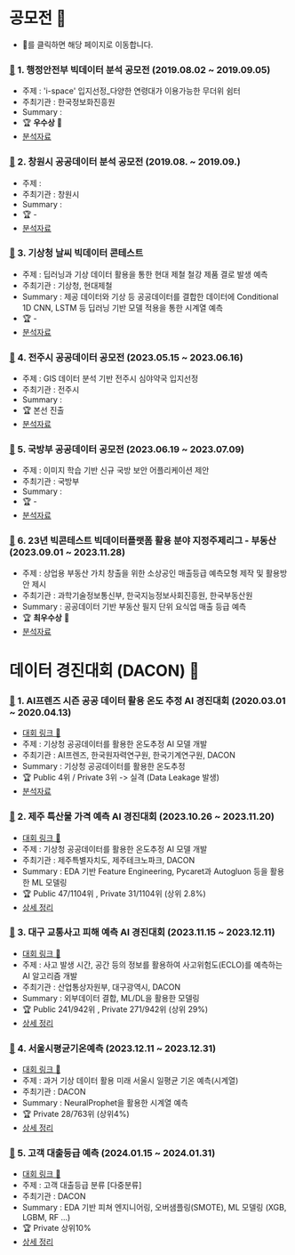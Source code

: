 # 공모전 🚀

* 🔗를 클릭하면 해당 페이지로 이동합니다.

### [🔗](https://github.com/Lee-han-seok/Data-Competition/tree/main/%E2%98%85%5B19.08%5D%20%ED%96%89%EC%A0%95%EC%95%88%EC%A0%84%EB%B6%80%20%EB%B9%85%EB%8D%B0%EC%9D%B4%ED%84%B0%20%EB%B6%84%EC%84%9D%20%EA%B3%B5%EB%AA%A8%EC%A0%84) 1. 행정안전부 빅데이터 분석 공모전 (2019.08.02 ~ 2019.09.05)
  - 주제 : 'i-space' 입지선정_다양한 연령대가 이용가능한 무더위 쉼터
  - 주최기관 : 한국정보화진흥원
  - Summary : 
  - :trophy: **우수상** 🥉
  - [분석자료](https://github.com/Lee-han-seok/Data-Competition/tree/main/%E2%98%85%5B19.08%5D%20%ED%96%89%EC%A0%95%EC%95%88%EC%A0%84%EB%B6%80%20%EB%B9%85%EB%8D%B0%EC%9D%B4%ED%84%B0%20%EB%B6%84%EC%84%9D%20%EA%B3%B5%EB%AA%A8%EC%A0%84/i-Space%20%EC%9E%85%EC%A7%80%EC%84%A0%EC%A0%95_%EB%8B%A4%EC%96%91%ED%95%9C%20%EC%97%B0%EB%A0%B9%EB%8C%80%EA%B0%80%20%EC%9D%B4%EC%9A%A9%EA%B0%80%EB%8A%A5%ED%95%9C%20%EB%AC%B4%EB%8D%94%EC%9C%84%20%EC%89%BC%ED%84%B0(SMG).pdf)

### [🔗](https://github.com/Lee-han-seok/Data-Competition/tree/main/%5B19.08%5D%20%EC%B0%BD%EC%9B%90%EC%8B%9C%20%EA%B3%B5%EA%B3%B5%EB%8D%B0%EC%9D%B4%ED%84%B0%20%EB%B6%84%EC%84%9D%20%EA%B3%B5%EB%AA%A8%EC%A0%84) 2. 창원시 공공데이터 분석 공모전 (2019.08. ~ 2019.09.)
  - 주제 :
  - 주최기관 : 창원시
  - Summary : 
  - :trophy: -
  - [분석자료](https://github.com/Lee-han-seok/Data-Competition/blob/main/%5B19.08%5D%20%EC%B0%BD%EC%9B%90%EC%8B%9C%20%EA%B3%B5%EA%B3%B5%EB%8D%B0%EC%9D%B4%ED%84%B0%20%EB%B6%84%EC%84%9D%20%EA%B3%B5%EB%AA%A8%EC%A0%84/%EB%B6%84%EC%84%9D%EB%B3%B4%EA%B3%A0%EC%84%9C_2019%EC%B0%BD%EC%9B%90.pdf)

### [🔗](https://github.com/Lee-han-seok/Data-Competition/tree/main/%5B20.06%5D%20%EA%B8%B0%EC%83%81%EC%B2%AD%20%EB%82%A0%EC%94%A8%20%EB%B9%85%EB%8D%B0%EC%9D%B4%ED%84%B0%20%EC%BD%98%ED%85%8C%EC%8A%A4%ED%8A%B8) 3. 기상청 날씨 빅데이터 콘테스트
  - 주제 : 딥러닝과 기상 데이터 활용을 통한 현대 제철 철강 제품 결로 발생 예측 
  - 주최기관 : 기상청, 현대제철 
  - Summary : 제공 데이터와 기상 등 공공데이터를 결합한 데이터에 Conditional 1D CNN, LSTM 등 딥러닝 기반 모델 적용을 통한 시계열 예측 
  - :trophy: -
  - [분석자료](https://github.com/Lee-han-seok/Data-Competition/blob/main/%5B20.06%5D%20%EA%B8%B0%EC%83%81%EC%B2%AD%20%EB%82%A0%EC%94%A8%20%EB%B9%85%EB%8D%B0%EC%9D%B4%ED%84%B0%20%EC%BD%98%ED%85%8C%EC%8A%A4%ED%8A%B8/Conditional%201D%20CNN%EC%9D%84%20%EC%82%AC%EC%9A%A9%ED%95%9C%20%EA%B2%B0%EB%A1%9C%20%EC%98%88%EC%B8%A1%20%EB%AA%A8%ED%98%95.pdf)

### [🔗](https://github.com/Lee-han-seok/Data-Competition/tree/main/%5B23.05%5D%20%EC%A0%84%EC%A3%BC%EC%8B%9C%20%EA%B3%B5%EA%B3%B5%EB%8D%B0%EC%9D%B4%ED%84%B0%20%EA%B3%B5%EB%AA%A8%EC%A0%84) 4. 전주시 공공데이터 공모전 (2023.05.15 ~ 2023.06.16)
  - 주제 : GIS 데이터 분석 기반 전주시 심야약국 입지선정
  - 주최기관 : 전주시
  - Summary : 
  - :trophy: 본선 진출
  - [분석자료](https://github.com/Lee-han-seok/Data-Competition/blob/main/%5B23.05%5D%20%EC%A0%84%EC%A3%BC%EC%8B%9C%20%EA%B3%B5%EA%B3%B5%EB%8D%B0%EC%9D%B4%ED%84%B0%20%EA%B3%B5%EB%AA%A8%EC%A0%84/%EC%A0%84%EC%A3%BC%EC%8B%9C%EA%B3%B5%EB%AA%A8%EC%A0%84%20%EB%B0%9C%ED%91%9C%EC%9E%90%EB%A3%8C%20%EC%B5%9C%EC%A2%85%EB%B3%B8.pdf)

### [🔗](https://github.com/Lee-han-seok/Data-Competition/tree/main/%5B23.06%5D%20%EA%B5%AD%EB%B0%A9%20%EA%B3%B5%EA%B3%B5%EB%8D%B0%EC%9D%B4%ED%84%B0%20%ED%99%9C%EC%9A%A9%20%EA%B2%BD%EC%A7%84%EB%8C%80%ED%9A%8C) 5. 국방부 공공데이터 공모전 (2023.06.19 ~ 2023.07.09)
  - 주제 : 이미지 학습 기반 신규 국방 보안 어플리케이션 제안
  - 주최기관 : 국방부
  - Summary : 
  - :trophy: -
  - [분석자료](https://github.com/Lee-han-seok/Data-Competition/blob/main/%5B23.06%5D%20%EA%B5%AD%EB%B0%A9%20%EA%B3%B5%EA%B3%B5%EB%8D%B0%EC%9D%B4%ED%84%B0%20%ED%99%9C%EC%9A%A9%20%EA%B2%BD%EC%A7%84%EB%8C%80%ED%9A%8C/%20%EC%82%AC%EC%97%85%EA%B3%84%ED%9A%8D%EC%84%9C_%EC%95%84%EC%9D%B4%EB%94%94%EC%96%B4%EA%B8%B0%ED%9A%8D_DCAA.pdf)

### [🔗](https://github.com/Lee-han-seok/Data-Competition/tree/main/%E2%98%85%5B23.12%5D%20%EB%B9%85%EC%BD%98%ED%85%8C%EC%8A%A4%ED%8A%B8%20%ED%94%8C%EB%9E%AB%ED%8F%BC%ED%99%9C%EC%9A%A9%EB%B6%84%EC%95%BC%20%EC%A7%80%EC%A0%95%EC%A3%BC%EC%A0%9C%EB%A6%AC%EA%B7%B8(%EB%B6%80%EB%8F%99%EC%82%B0)) 6. 23년 빅콘테스트 빅데이터플랫폼 활용 분야 지정주제리그 - 부동산 (2023.09.01 ~ 2023.11.28)
  - 주제 : 상업용 부동산 가치 창출을 위한 소상공인 매출등급 예측모형 제작 및 활용방안 제시
  - 주최기관 : 과학기술정보통신부, 한국지능정보사회진흥원, 한국부동산원
  - Summary : 공공데이터 기반 부동산 필지 단위 요식업 매출 등급 예측
  - :trophy: **최우수상** 🥈
  - [분석자료](https://github.com/Lee-han-seok/Data-Competition/blob/main/%E2%98%85%5B23.12%5D%20%EB%B9%85%EC%BD%98%ED%85%8C%EC%8A%A4%ED%8A%B8%20%ED%94%8C%EB%9E%AB%ED%8F%BC%ED%99%9C%EC%9A%A9%EB%B6%84%EC%95%BC%20%EC%A7%80%EC%A0%95%EC%A3%BC%EC%A0%9C%EB%A6%AC%EA%B7%B8(%EB%B6%80%EB%8F%99%EC%82%B0)/%EC%9A%B0%EB%A6%AC4Lee_%EC%B5%9C%EC%A2%85%EB%B0%9C%ED%91%9C%EC%9E%90%EB%A3%8C.pdf)
  
# 데이터 경진대회 (DACON) 🌈
### [🔗](https://github.com/Lee-han-seok/Data-Competition/tree/main/%5B20.03%5D%20AI%ED%94%84%EB%A0%8C%EC%A6%88%20%EC%8B%9C%EC%A6%8C%20%EA%B3%B5%EA%B3%B5%20%EB%8D%B0%EC%9D%B4%ED%84%B0%20%ED%99%9C%EC%9A%A9%20%EC%98%A8%EB%8F%84%20%EC%B6%94%EC%A0%95%20AI%20%EA%B2%BD%EC%A7%84%EB%8C%80%ED%9A%8C) 1. AI프렌즈 시즌 공공 데이터 활용 온도 추정 AI 경진대회 (2020.03.01 ~ 2020.04.13)
  - [대회 링크 📍](https://dacon.io/competitions/official/235584/overview/description)
  - 주제 : 기상청 공공데이터를 활용한 온도추정 AI 모델 개발
  - 주최기관 : AI프렌즈, 한국원자력연구원, 한국기계연구원, DACON
  - Summary : 기상청 공공데이터를 활용한 온도추정
  - :trophy: Public 4위 / Private 3위 -> 실격 (Data Leakage 발생)
  - [분석자료](https://github.com/Lee-han-seok/Data-Competition/tree/main/%5B20.06%5D%20%EA%B8%B0%EC%83%81%EC%B2%AD%20%EB%82%A0%EC%94%A8%20%EB%B9%85%EB%8D%B0%EC%9D%B4%ED%84%B0%20%EC%BD%98%ED%85%8C%EC%8A%A4%ED%8A%B8)

### [🔗](https://github.com/Lee-han-seok/Data-Competition/tree/main/%5B23.11%5D%20%20%EC%A0%9C%EC%A3%BC%20%ED%8A%B9%EC%82%B0%EB%AC%BC%20%EA%B0%80%EA%B2%A9%20%EC%98%88%EC%B8%A1%20AI%20%EA%B2%BD%EC%A7%84%EB%8C%80%ED%9A%8C) 2. 제주 특산물 가격 예측 AI 경진대회 (2023.10.26 ~ 2023.11.20) 
  - [대회 링크 📍](https://dacon.io/competitions/official/236176/overview/description) 
  - 주제 : 기상청 공공데이터를 활용한 온도추정 AI 모델 개발
  - 주최기관 : 제주특별자치도, 제주테크노파크, DACON
  - Summary : EDA 기반 Feature Engineering, Pycaret과 Autogluon 등을 활용한 ML 모델링
  - :trophy: Public 47/1104위 , Private 31/1104위 (상위 2.8%)
  - [상세 정리](https://blog.naver.com/2hannseok/223279994399) 

### [🔗](https://github.com/Lee-han-seok/Data-Competition/tree/main/%5B23.12%5D%20%EB%8C%80%EA%B5%AC%20%EA%B5%90%ED%86%B5%EC%82%AC%EA%B3%A0%20%ED%94%BC%ED%95%B4%20%EC%98%88%EC%B8%A1%20AI%20%EA%B2%BD%EC%A7%84%EB%8C%80%ED%9A%8C) 3. 대구 교통사고 피해 예측 AI 경진대회 (2023.11.15 ~ 2023.12.11) 
  - [대회 링크 📍](https://dacon.io/competitions/official/236193/overview/description) 
  - 주제 : 사고 발생 시간, 공간 등의 정보를 활용하여 사고위험도(ECLO)를 예측하는 AI 알고리즘 개발
  - 주최기관 : 산업통상자원부, 대구광역시, DACON
  - Summary : 외부데이터 결합, ML/DL을 활용한 모델링
  - :trophy: Public 241/942위 , Private 271/942위 (상위 29%)
  - [상세 정리](https://blog.naver.com/2hannseok/223297788580) 

### [🔗](https://github.com/Lee-han-seok/Data-Competition/tree/main/%5B24.01%5D%20%EC%84%9C%EC%9A%B8%EC%8B%9C%20%20%ED%8F%89%EA%B7%A0%EA%B8%B0%EC%98%A8%20%EC%98%88%EC%B8%A1) 4. 서울시평균기온예측 (2023.12.11 ~ 2023.12.31) 
  - [대회 링크 📍](https://dacon.io/edu/117) 
  - 주제 : 과거 기상 데이터 활용 미래 서울시 일평균 기온 예측(시계열)
  - 주최기관 : DACON
  - Summary : NeuralProphet을 활용한 시계열 예측
  - :trophy: Private 28/763위 (상위4%)
  - [상세 정리](https://blog.naver.com/2hannseok/223332833904) 

### [🔗](https://github.com/Lee-han-seok/Data-Competition/tree/main/%5B24.01%5D%20%EC%84%9C%EC%9A%B8%EC%8B%9C%20%20%ED%8F%89%EA%B7%A0%EA%B8%B0%EC%98%A8%20%EC%98%88%EC%B8%A1) 5. 고객 대출등급 예측 (2024.01.15 ~ 2024.01.31) 
  - [대회 링크 📍](https://dacon.io/edu/46) 
  - 주제 : 고객 대출등급 분류 [다중분류]
  - 주최기관 : DACON
  - Summary : EDA 기반 피쳐 엔지니어링, 오버샘플링(SMOTE), ML 모델링 (XGB, LGBM, RF ...)
  - :trophy: Private 상위10%
  - [상세 정리]() 
